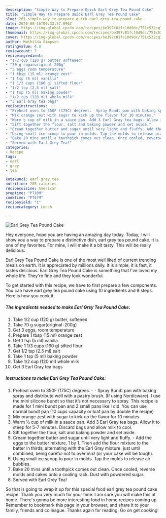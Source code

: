```yaml
---
description: "Simple Way to Prepare Quick Earl Grey Tea Pound Cake"
title: "Simple Way to Prepare Quick Earl Grey Tea Pound Cake"
slug: 261-simple-way-to-prepare-quick-earl-grey-tea-pound-cake
date: 2020-08-16T00:33:57.096Z
image: https://img-global.cpcdn.com/recipes/be397c81fc10d9dc/751x532cq70/earl-grey-tea-pound-cake-recipe-main-photo.jpg
thumbnail: https://img-global.cpcdn.com/recipes/be397c81fc10d9dc/751x532cq70/earl-grey-tea-pound-cake-recipe-main-photo.jpg
cover: https://img-global.cpcdn.com/recipes/be397c81fc10d9dc/751x532cq70/earl-grey-tea-pound-cake-recipe-main-photo.jpg
author: Mathilda Simpson
ratingvalue: 4.8
reviewcount: 7
recipeingredient:
- "1/2 cup (120 g) butter softened"
- "70 g sugaroriginal 200g"
- "3 eggs room temperature"
- "1 tbsp (15 ml) orange zest"
- "1 tsp (5 ml) vanilla"
- "1 1/3 cups (160 g) sifted flour"
- "1/2 tsp (2.5 ml) salt"
- "1 tsp (5 ml) baking powder"
- "1/2 cup (120 ml) whole milk"
- "3 Earl Gray tea bags"
recipeinstructions:
- "Preheat oven to 350F (175C) degrees.  Spray Bundt pan with baking spray and distribute well with a pastry brush. (If using Nordicware). I use the mini silicone bundt so that it’s not necessary to spray. This recipe is made for 1 mini bundt pan and 2 small pans like I did. You can use normal bundt pan (10 cups capacity or loaf pan by double the recipe)"
- "Mix orange zest with sugar to kick up the flavor for 10 minutes."
- "Warm ½ cup of milk in a sauce pan. Add 3 Earl Gray tea bags. Allow it to steep for 5-7 minutes. Discard bags and allow milk to cool."
- "Sift together the flour, salt and baking powder and set aside."
- "Cream together butter and sugar until very light and fluffy. Add the eggs to the butter mixture, 1 by 1. Then add the flour mixture to the batter in thirds, alternating with the Earl Gray mixture. just until combined, being careful not to over mix! (or your cake will be tough)."
- "Using small ice scoop to pour in molds. Tap the molds to release air bubbles."
- "Bake 20 mins until a toothpick comes out clean. Once cooled, reverse molds and cakes onto a cooling rack. Dust with powdered sugar."
- "Served with Earl Grey Tea!"
categories:
- Recipe
tags:
- earl
- grey
- tea

katakunci: earl grey tea 
nutrition: 285 calories
recipecuisine: American
preptime: "PT10M"
cooktime: "PT47M"
recipeyield: "1"
recipecategory: Lunch

---
```



![Earl Grey Tea Pound Cake](https://img-global.cpcdn.com/recipes/be397c81fc10d9dc/751x532cq70/earl-grey-tea-pound-cake-recipe-main-photo.jpg)

Hey everyone, hope you are having an amazing day today. Today, I will show you a way to prepare a distinctive dish, earl grey tea pound cake. It is one of my favorites. For mine, I will make it a bit tasty. This will be really delicious.



Earl Grey Tea Pound Cake is one of the most well liked of current trending meals on earth. It is appreciated by millions daily. It is simple, it is fast, it tastes delicious. Earl Grey Tea Pound Cake is something that I've loved my whole life. They're fine and they look wonderful.


To get started with this recipe, we have to first prepare a few components. You can have earl grey tea pound cake using 10 ingredients and 8 steps. Here is how you cook it.

<!--inarticleads1-->

##### The ingredients needed to make Earl Grey Tea Pound Cake:

1. Take 1/2 cup (120 g) butter, softened
1. Take 70 g sugar(original :200g)
1. Get 3 eggs, room temperature
1. Prepare 1 tbsp (15 ml) orange zest
1. Get 1 tsp (5 ml) vanilla
1. Take 1 1/3 cups (160 g) sifted flour
1. Get 1/2 tsp (2.5 ml) salt
1. Take 1 tsp (5 ml) baking powder
1. Take 1/2 cup (120 ml) whole milk
1. Get 3 Earl Gray tea bags




<!--inarticleads2-->

##### Instructions to make Earl Grey Tea Pound Cake:

1. Preheat oven to 350F (175C) degrees. -  - Spray Bundt pan with baking spray and distribute well with a pastry brush. (If using Nordicware). I use the mini silicone bundt so that it’s not necessary to spray. This recipe is made for 1 mini bundt pan and 2 small pans like I did. You can use normal bundt pan (10 cups capacity or loaf pan by double the recipe)
1. Mix orange zest with sugar to kick up the flavor for 10 minutes.
1. Warm ½ cup of milk in a sauce pan. Add 3 Earl Gray tea bags. Allow it to steep for 5-7 minutes. Discard bags and allow milk to cool.
1. Sift together the flour, salt and baking powder and set aside.
1. Cream together butter and sugar until very light and fluffy. - Add the eggs to the butter mixture, 1 by 1. Then add the flour mixture to the batter in thirds, alternating with the Earl Gray mixture. just until combined, being careful not to over mix! (or your cake will be tough).
1. Using small ice scoop to pour in molds. Tap the molds to release air bubbles.
1. Bake 20 mins until a toothpick comes out clean. Once cooled, reverse molds and cakes onto a cooling rack. Dust with powdered sugar.
1. Served with Earl Grey Tea!




So that is going to wrap it up for this special food earl grey tea pound cake recipe. Thank you very much for your time. I am sure you will make this at home. There's gonna be more interesting food in home recipes coming up. Remember to bookmark this page in your browser, and share it to your family, friends and colleague. Thanks again for reading. Go on get cooking!
